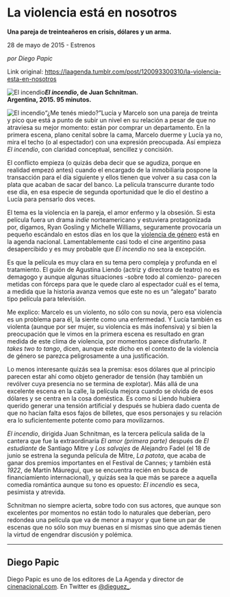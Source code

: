 # La violencia está en nosotros

**Una pareja de treinteañeros en crisis, dólares y un arma.**

28 de mayo de 2015 - Estrenos

_por Diego Papic_

Link original: https://laagenda.tumblr.com/post/120093300310/la-violencia-esta-en-nosotros

![El incendio](https://64.media.tumblr.com/b4742c516795cba72c04d8fe1a6a69ee/tumblr_inline_pk1st5Rvwn1t6q87u_500.jpg)***El incendio*, de Juan Schnitman.  
 Argentina, 2015. 95 minutos.**

![El incendio](https://64.media.tumblr.com/b4742c516795cba72c04d8fe1a6a69ee/tumblr_inline_pk1st5Rvwn1t6q87u_500.jpg)“¿Me tenés miedo?”Lucía y Marcelo son una pareja de treinta y pico que está a punto de subir un nivel en su relación a pesar de que no atraviesa su mejor momento: están por comprar un departamento. En la primera escena, plano cenital sobre la cama, Marcelo duerme y Lucía ya no, mira el techo (o al espectador) con una expresión preocupada. Así empieza *El incendio*, con claridad conceptual, sencillez y concisión.

El conflicto empieza (o quizás deba decir que se agudiza, porque en realidad empezó antes) cuando el encargado de la inmobiliaria pospone la transacción para el día siguiente y ellos tienen que volver a su casa con la plata que acaban de sacar del banco. La película transcurre durante todo ese día, en esa especie de segunda oportunidad que le dio el destino a Lucía para pensarlo dos veces.

El tema es la violencia en la pareja, el amor enfermo y la obsesión. Si esta película fuera un drama *indie* norteamericano y estuviera protagonizada por, digamos, Ryan Gosling y Michelle Williams, seguramente provocaría un pequeño escándalo en estos días en los que la [violencia de género](http://laagenda.buenosaires.gob.ar/post/119937768145/el-estallido-niunamenos) está en la agenda nacional. Lamentablemente casi todo el cine argentino pasa desapercibido y es muy probable que *El incendio* no sea la excepción.

Es que la película es muy clara en su tema pero compleja y profunda en el tratamiento. El guión de Agustina Liendo (actriz y directora de teatro) no es demagogo y aunque algunas situaciones -sobre todo al comienzo- parecen metidas con fórceps para que le quede claro al espectador cuál es el tema, a medida que la historia avanza vemos que este no es un “alegato” barato tipo película para televisión.

Me explico: Marcelo es un violento, no sólo con su novia, pero esa violencia es un problema para él, la siente como una enfermedad. Y Lucía también es violenta (aunque por ser mujer, su violencia es más inofensiva) y si bien la preocupación que le vimos en la primera escena es resultado en gran medida de este clima de violencia, por momentos parece disfrutarlo. *It takes two to tango*, dicen, aunque este dicho en el contexto de la violencia de género se parezca peligrosamente a una justificación.

Lo menos interesante quizás sea la premisa: esos dólares que al principio parecen estar ahí como objeto generador de tensión (hay también un revólver cuya presencia no se termina de explotar). Más allá de una excelente escena en la calle, la película mejora cuando se olvida de esos dólares y se centra en la cosa doméstica. Es como si Liendo hubiera querido generar una tensión artificial y después se hubiera dado cuenta de que no hacían falta esos fajos de billetes, que esos personajes y su relación era lo suficientemente potente como para movilizarnos.

*El incendio*, dirigida Juan Schnitman, es la tercera película salida de la cantera que fue la extraordinaria *El amor (primera parte)* después de *El estudiante* de Santiago Mitre y *Los salvajes* de Alejandro Fadel (el 18 de junio se estrena la segunda película de Mitre, *La patota*, que acaba de ganar dos premios importantes en el Festival de Cannes; y también está *1922*, de Martín Máuregui, que se encuentra recién en busca de financiamiento internacional), y quizás sea la que más se parece a aquella comedia romántica aunque su tono es opuesto: *El incendio* es seca, pesimista y atrevida.

Schnitman no siempre acierta, sobre todo con sus actores, que aunque son excelentes por momentos no están todo lo naturales que deberían, pero redondea una película que va de menor a mayor y que tiene un par de escenas que no sólo son muy buenas en sí mismas sino que además tienen la virtud de engendrar discusión y polémica.



---

 Diego Papic
------------

 Diego Papic es uno de los editores de La Agenda y director de [cinenacional.com](http://www.cinenacional.com). En Twitter es [@dieguez\_](http://www.twitter.com/dieguez_). 


